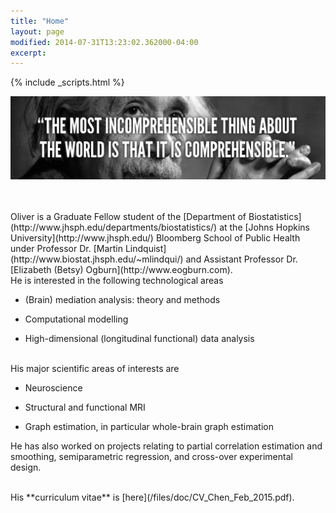 ```yaml
---
title: "Home"
layout: page
modified: 2014-07-31T13:23:02.362000-04:00
excerpt: 
---
```

{% include _scripts.html %}

![x](/images/Einstein.jpg)

<br />
<br />
Oliver is a Graduate Fellow student of the [Department of Biostatistics](http://www.jhsph.edu/departments/biostatistics/) at the [Johns Hopkins University](http://www.jhsph.edu/) Bloomberg School of Public Health under Professor Dr. [Martin Lindquist](http://www.biostat.jhsph.edu/~mlindqui/) and Assistant Professor Dr. [Elizabeth (Betsy) Ogburn](http://www.eogburn.com).

<br />
He is interested in the following technological areas

- (Brain) mediation analysis: theory and methods

- Computational modelling

- High-dimensional (longitudinal functional) data analysis


<br />
His major scientific areas of interests are

- Neuroscience

- Structural and functional MRI

- Graph estimation, in particular whole-brain graph estimation

He has also worked on projects relating to partial correlation estimation and smoothing, semiparametric regression, and cross-over experimental design.


<br />
His **curriculum vitae** is [here](/files/doc/CV_Chen_Feb_2015.pdf).